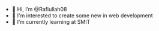 - 👋 Hi, I’m @Rafiullah08
- 👀 I'm interested to create some new in web development
- 🌱 I’m currently learning at SMIT 
  

<!---
Rafiullah08/Rafiullah08 is a ✨ special ✨ repository because its `README.md` (this file) appears on your GitHub profile.
You can click the Preview link to take a look at your changes.
--->
